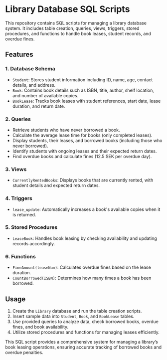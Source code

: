 # Library Database SQL Scripts

This repository contains SQL scripts for managing a library database system. It includes table creation, queries, views, triggers, stored procedures, and functions to handle book leases, student records, and overdue fines.

## Features

### 1. **Database Schema**
- `Student`: Stores student information including ID, name, age, contact details, and address.
- `Book`: Contains book details such as ISBN, title, author, shelf location, and number of available copies.
- `BookLease`: Tracks book leases with student references, start date, lease duration, and return date.

### 2. **Queries**
- Retrieve students who have never borrowed a book.
- Calculate the average lease time for books (only completed leases).
- Display students, their leases, and borrowed books (including those who never borrowed).
- Identify students with ongoing leases and their expected return dates.
- Find overdue books and calculate fines (12.5 SEK per overdue day).

### 3. **Views**
- `CurrentlyRentedBooks`: Displays books that are currently rented, with student details and expected return dates.

### 4. **Triggers**
- `lease_update`: Automatically increases a book's available copies when it is returned.

### 5. **Stored Procedures**
- `LeaseBook`: Handles book leasing by checking availability and updating records accordingly.

### 6. **Functions**
- `FineAmount(leaseNum)`: Calculates overdue fines based on the lease duration.
- `CountBorrowed(ISBN)`: Determines how many times a book has been borrowed.

## Usage
1. Create the `Library` database and run the table creation scripts.
2. Insert sample data into `Student`, `Book`, and `BookLease` tables.
3. Use provided queries to analyze data, check borrowed books, overdue fines, and book availability.
4. Utilize stored procedures and functions for managing leases efficiently.

This SQL script provides a comprehensive system for managing a library’s book leasing operations, ensuring accurate tracking of borrowed books and overdue penalties.
